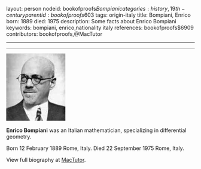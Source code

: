 layout: person
nodeid: bookofproofs$Bompiani
categories: history,19th-century
parentid: bookofproofs$603
tags: origin-italy
title: Bompiani, Enrico
born: 1889
died: 1975
description: Some facts about Enrico Bompiani
keywords: bompiani, enrico,nationality italy
references: bookofproofs$6909
contributors: bookofproofs,@MacTutor

---


---

![Bompiani.jpg](https://github.com/bookofproofs/bookofproofs.github.io/blob/main/_sources/_assets/images/portraits/Bompiani.jpg?raw=true)

**Enrico Bompiani** was an Italian mathematician, specializing in differential geometry.

Born 12 February 1889 Rome, Italy. Died 22 September 1975 Rome, Italy.


View full biography at [MacTutor](https://mathshistory.st-andrews.ac.uk/Biographies/Bompiani/).